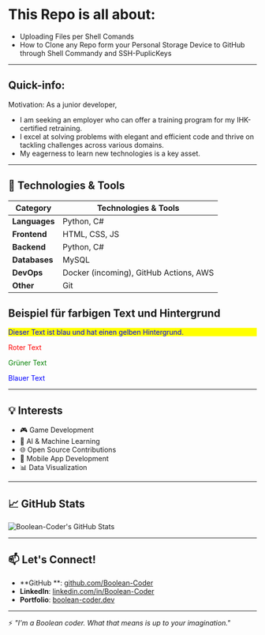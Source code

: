 # This Repo is all about:
  * Uploading Files per Shell Comands
  * How to Clone any Repo form your Personal Storage Device to GitHub through Shell Commandy and SSH-PuplicKeys
---
## Quick-info:
Motivation: As a junior developer, 
- I am seeking an employer who can offer a training program for my IHK-certified retraining. 
- I excel at solving problems with elegant and efficient code and thrive on tackling challenges across various domains.
- My eagerness to learn new technologies is a key asset.

---

## 🔧 Technologies & Tools

| Category     | Technologies & Tools                     |
|--------------|------------------------------------------|
| **Languages**| Python, C#                               |
| **Frontend** | HTML, CSS, JS                            |
| **Backend**  | Python, C#                               |
| **Databases**| MySQL                                    |
| **DevOps**   | Docker (incoming), GitHub Actions, AWS   |
| **Other**    | Git                                      |
## Beispiel für farbigen Text und Hintergrund

<p style="color:blue; background-color:yellow;">Dieser Text ist blau und hat einen gelben Hintergrund.</p>
<p style="color:red;">Roter Text</p>
<p style="color:green;">Grüner Text</p>
<p style="color:blue;">Blauer Text</p>

---

  ## 💡 Interests
   - 🎮 Game Development
   - 🧠 AI & Machine Learning
   - 🌐 Open Source Contributions
   - 📱 Mobile App Development
   - 📊 Data Visualization

---

## 📈 GitHub Stats
![Boolean-Coder's GitHub Stats](https://github-readme-stats.vercel.app/api?username=Boolean-Coder&show_icons=true&theme=radical)

---

## 📫 Let's Connect!
- **GitHub  **: [github.com/Boolean-Coder](https://github.com/Boolean-Coder)
- **LinkedIn**: [linkedin.com/in/Boolean-Coder](#)
- **Portfolio**: [boolean-coder.dev](#)

---

⚡ *"I'm a Boolean coder. What that means is up to your imagination."*
